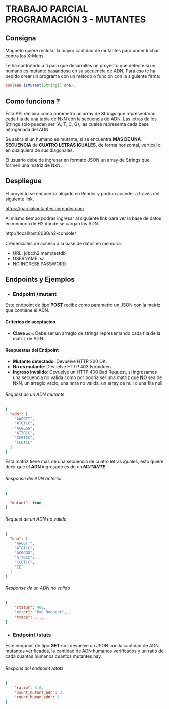 # TRABAJO PARCIAL PROGRAMACIÓN 3 - MUTANTES
## Consigna
Magneto quiere reclutar la mayor cantidad de mutantes para poder luchar contra los X-Mens.

Te ha contratado a ti para que desarrolles un proyecto que detecte si un humano es mutante basándose en su secuencia de ADN. Para eso te ha pedido crear un programa con un método o función con la siguiente firma:

```java
boolean isMutant(String[] dna);
```

## Como funciona ?
Esta API recibira como parametro un array de Strings que representaran cada fila de una tabla de NxN con la secuencia de ADN. Las letras de los Strings solo pueden ser (A, T, C, G), las cuales representa cada base nitrogenada del ADN.

Se sabra si un humano es mutante, si se encuentra **MAS DE UNA SECUENCIA** de **CUATRO LETRAS IGUALES**, de forma horizontal, vertical o en cualquiera de sus diagonales.

El usuario debe de ingresar en formato JSON un array de Strings que formen una matriz de NxN.


## Despliegue
El proyecto se encuentra alojado en Render y podran acceder a través del siguiente link.

https://parcialmutantes.onrender.com

Al mismo tiempo podras ingresar al siguiente link para ver la base de datos en memoria de H2 donde se cargan los ADN.

http://localhost:8080/h2-console/

Credenciales de acceso a la base de datos en memoria:
* URL: jdbc:h2:mem:testdb
* USERNAME: sa
* NO INGRESE PASSWORD

## Endpoints y Ejemplos
* ### Endpoint /mutant
Este endpoint de tipo **POST** recibe como parametro un JSON con la matriz que contiene el ADN. 
#### Criterios de aceptacion
- **Clave `adn`**: Debe ser un arreglo de strings representando cada fila de la matriz de ADN.
#### Respuestas del Endpoint
- **Mutante detectado**: Devuelve HTTP 200 OK.
- **No es mutante**: Devuelve HTTP 403 Forbidden.
- **Ingreso inválido**: Devuelve un HTTP 400 Bad Request, si ingresamos una secuencia no valida como por podria ser una matriz que **NO** sea de NxN, un arreglo vacio, una letra no valida, un array de null o una fila null.
###### Request de un ADN mutante
```json
{
  "adn": [
    "AACGTT",
    "ATGTCC",
    "ACGGGG",
    "ATTGCC",
    "CCGTCC",
    "CCGTCC"
  ] 
}
```
Esta matriz tiene mas de una secuencia de cuatro letras iguales, esto quiere decir que el **ADN** ingresado es de un **_MUTANTE_**.

###### Response del ADN anterior

```json
{
  
  "mutant": true
}
```
###### Request de un ADN no valido
```json
{
  "dna": [
    "AACGTT",
    "ATGTCC",
    "ACGGGG",
    "ATTGCC",
    "CCGTCC",
    "CC"
  ] 
}
```
###### Response de un ADN no valido
```json
{
    "status": 400,
    "error": "Bad Request",
    "trace": ....
}
```


* ### Endpoint /stats
Este endpoint de tipo **GET** nos devuelve un JSON con la cantidad de ADN mutantes verificados, la cantidad de ADN humanos verificados y un ratio de cada cuantos humanos cuantos mutantes hay.

###### Respons del endpoint /stats

```json
{
    "ratio": 3.0,
    "count_mutant_adn": 3,
    "count_human_adn": 1
}
```
